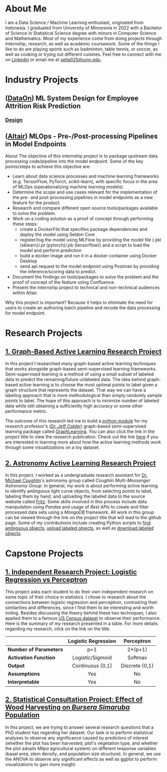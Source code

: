 # About Me
I am a Data Science / Machine Learning enthusiast, originated from Indonesia. I graduated from University of Minnesota in 2022 with a Bachelor of Science in Statistical Science degree with minors in Computer Science and Mathematics. Most of my experience come from doing projects through internship, research, as well as academic coursework. Some of the things I like to do are playing sports such as badminton, table tennis, or soccer, as well as cooking or trying out different cuisines. Feel free to connect with me on [Linkedin](https://www.linkedin.com/in/jasonmsetiadi/) or email me at setia025@umn.edu. 

# Industry Projects

## ([DataOn](https://www.humanica.com/en/dataon/)) ML System Design for Employee Attrition Risk Prediction
### [Design](design.pdf)

## ([Altair](https://www.altair.com/)) MLOps - Pre-/Post-processing Pipelines in Model Endpoints 
About 
The objective of this internship project is to package upstream data processing code/pipeline into the model endpoint. Some of the key points/steps to achieve this objective are:
* Learn about data science processes and machine learning frameworks (e.g. TensorFlow, PyTorch, scikit-learn), with specific focus in the area of MLOps (operationalizing machine learning models).
* Determine the scope and use cases relevant for the implementation of the pre- and post-processing pipelines in model endpoints as a new feature for the product.
* Research and compare different open source tools/packages available to solve the problem.
* Work on a coding solution as a proof of concept through performing these steps:
  * create a DockerFile that specifies package dependencies and deploy the model using Seldon Core
  * register/log the model using MLFlow by providing the model file (.pkl (sklearn)/.pt (pytorch)/.pb (tensorflow)) and a script to load the model and perform prediction
  * build a docker image and run it in a docker container using Docker Desktop
  * send api request to the model endpoint using Postman by providing the inference/scoring data to predict.
* Document the findings on tools/packages to solve the problem and the proof of concept of the feature using Confluence.
* Present the internship project to technical and non-technical audiences within Altair.

Why this project is important? Because it helps to eliminate the need for users to create an authoring batch pipeline and recode the data processing for model endpoint.

# Research Projects

## [1. Graph-Based Active Learning Research Project](SPIE_SAR_Active_Learning.pdf)
In this project I researched many graph-based active learning techniques that works alongside graph-based semi-supervised learning frameworks. Semi-supervised learning is a method of using a small subset of labeled data to predict the remaining/future unlabeled data. The idea behind graph-based active learning is to choose the most optimal points to label given a graph structure that represents the dataset. That way we can have a labeling approach that is more methodological than simply randomly sample points to label. The hope of this approach is to minimize number of labeled data while still obtaining a sufficiently high accuracy or some other performance metric.

The outcome of this research led me to build a [python module](https://jwcalder.github.io/GraphLearning/active_learning.html) for my research professor's ([*Dr. Jeff Calder*](https://www-users.cse.umn.edu/~jwcalder/)) graph-based semi-supervised learning package called [GraphLearning](https://github.com/jwcalder/GraphLearning). You can also click the link in the project title to view the research publication. Check out the link [here](https://github.com/jasonmsetiadi/UROP/blob/main/Signals_Bounds_VOPT.ipynb) if you are interested in learning more about how the active learning methods work through some visualtizations on a toy dataset.

## [2. Astronomy Active Learning Research Project](https://github.com/ZwickyTransientFacility/scope)
In this project, I worked as a undergraduate research assistant for [Dr. Michael Coughlin](https://www.michaelwcoughlin.com/)'s astronomy group called *Coughlin Multi-Messenger Astronomy Group*. In general, my work is about performing active learning to identify ambiguous light curve objects, from selecting points to label, labeling them by hand, and uploading the labeled data to the source website called [Fritz](https://fritz.science/). Some skills involved in this process include data manipulation using *Pandas* and usage of *Rest APIs* to create and filter processed data sets using a *MongoDB* framework. All work in this group can be viewed through the link on the project title that will lead to the github page. Some of my contributions include creating Python scripts to [find ambiguous objects](https://github.com/ZwickyTransientFacility/scope/blob/main/tools/scope_upload_disagreements.py), [upload labeled objects](https://github.com/ZwickyTransientFacility/scope/blob/main/tools/scope_upload_classification.py), as well as [download labeled objects](https://github.com/ZwickyTransientFacility/scope/blob/main/tools/scope_download_classification.py).

# Capstone Projects

## [1. Independent Research Project: Logistic Regression vs Perceptron](Research.pdf)
This project asks each student to do their own independent research on some topic of their choice in statistics. I chose to research about the connections between logistic regression and perceptron, contrasting their similarities and differences, since I find them to be interesting and worth noting. Besides discussing the theory behind these two techniques, I also applied them to a famous [US Census dataset](https://archive.ics.uci.edu/ml/datasets/adult) to observe their performance. Here is the summary of my research presented in a table. For more details regarding my research, click on the link on the title.

|                          | **Logistic Regression** | **Perceptron** |
|--------------------------|:-----------------------:|:--------------:|
| **Number of Parameters** |           p+1           |     2*(p+1)    |
| **Activation Function**  |     Logistic/Sigmoid    |     Softmax    |
| **Output**               |     Continuous [0,1]    | Discrete {0,1} |
| **Assumptions**          |           Yes           |       No       |
| **Interpretable**        |           Yes           |       No       |

## [2. Statistical Consultation Project: Effect of Wood Harvesting on *Bursera Simaruba* Population](Consulting.pdf)
In this project, we are trying to answer several research questions that a PhD student has regarding her dataset. Our task is to perform statistical analyses to observe any significance caused by predictors of interest (whether the plot has been harvested, plot's vegetation type, and whether the plot adopts *Milpa* agricultural system) on different response variables (basal area, stem density, and population size structure). In general, we use the ANOVA to observe any significant effects as well as ggplot to perform visualizations to gain more insight.
